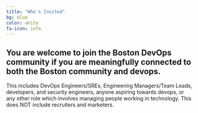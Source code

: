 ```yaml
---
title: "Who's Invited"
bg: blue
color: white
fa-icon: info
---
```


## You are welcome to join the Boston DevOps community if you are meaningfully connected to both the Boston community and devops. 

This includes DevOps Engineers/SREs, Engineering Managers/Team Leads, developers, and security engineers, anyone aspiring towards devops, or any other role which involves managing people working in technology. This does NOT include recruiters and marketers.
